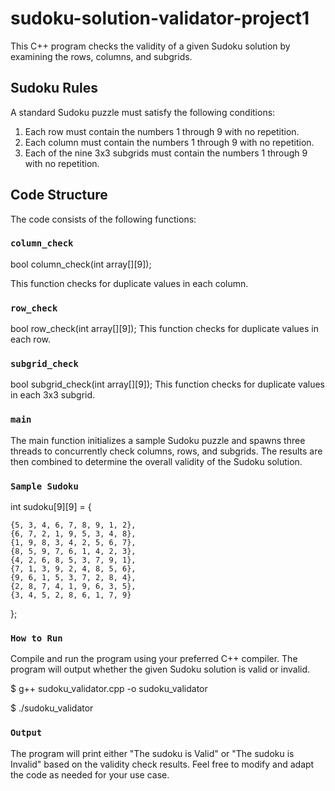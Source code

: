 # sudoku-solution-validator-project1

This C++ program checks the validity of a given Sudoku solution by examining the rows, columns, and subgrids.

## Sudoku Rules

A standard Sudoku puzzle must satisfy the following conditions:
1. Each row must contain the numbers 1 through 9 with no repetition.
2. Each column must contain the numbers 1 through 9 with no repetition.
3. Each of the nine 3x3 subgrids must contain the numbers 1 through 9 with no repetition.

## Code Structure

The code consists of the following functions:

### `column_check`
bool column_check(int array[][9]);

This function checks for duplicate values in each column.
### `row_check`
bool row_check(int array[][9]);
This function checks for duplicate values in each row.

### `subgrid_check`
bool subgrid_check(int array[][9]);
This function checks for duplicate values in each 3x3 subgrid.

### `main`
The main function initializes a sample Sudoku puzzle and spawns three threads to concurrently check columns, rows, and subgrids. The results are then combined to determine the overall validity of the Sudoku solution.

### `Sample Sudoku`
int sudoku[9][9] = {
    
    {5, 3, 4, 6, 7, 8, 9, 1, 2},
    {6, 7, 2, 1, 9, 5, 3, 4, 8},
    {1, 9, 8, 3, 4, 2, 5, 6, 7},
    {8, 5, 9, 7, 6, 1, 4, 2, 3},
    {4, 2, 6, 8, 5, 3, 7, 9, 1},
    {7, 1, 3, 9, 2, 4, 8, 5, 6},
    {9, 6, 1, 5, 3, 7, 2, 8, 4},
    {2, 8, 7, 4, 1, 9, 6, 3, 5},
    {3, 4, 5, 2, 8, 6, 1, 7, 9}
};
### `How to Run`
Compile and run the program using your preferred C++ compiler. The program will output whether the given Sudoku solution is valid or invalid.

$ g++ sudoku_validator.cpp -o sudoku_validator

$ ./sudoku_validator

### `Output`
The program will print either "The sudoku is Valid" or "The sudoku is Invalid" based on the validity check results.
Feel free to modify and adapt the code as needed for your use case.
